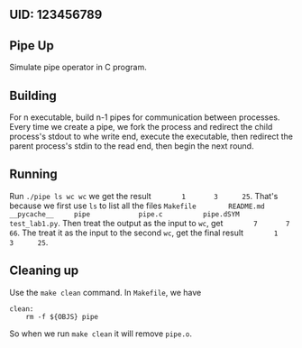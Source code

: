 ## UID: 123456789

## Pipe Up

Simulate pipe operator in C program.

## Building

For n executable, build n-1 pipes for communication between processes. Every time we create a pipe, we fork the process and redirect the child process's stdout to whe write end, execute the executable, then redirect the parent process's stdin to the read end, then begin the next round.

## Running

Run `./pipe ls wc wc` we get the result `       1       3      25`. That's because we first use `ls` to list all the files `Makefile        README.md       __pycache__     pipe            pipe.c          pipe.dSYM       test_lab1.py`. Then treat the output as the input to `wc`, get `       7       7      66`. The treat it as the input to the second `wc`, get the final result ``       1       3      25``.

## Cleaning up

Use the `make clean` command. In `Makefile`, we have 

```
clean:
	rm -f ${OBJS} pipe
```

So when we run `make clean`  it will remove `pipe.o`.

